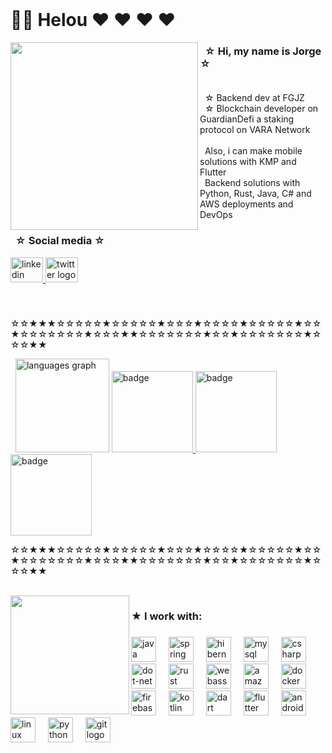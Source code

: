 <br clear="both">

# 🏳️‍⚧️ Helou ♥ ♥ ♥ ♥
<img align="left" height="300" src="https://github.com/user-attachments/assets/9ae93afe-8f2b-4c50-8fa1-ed5a4395944f"  />

<h3 align="left">&nbsp ☆ Hi, my name is Jorge ☆ <br><br> </h3>

<p align="left">&nbsp ☆ Backend dev at FGJZ <br> &nbsp ☆ Blockchain developer on GuardianDefi a staking protocol on VARA Network<br><br> &nbsp Also, i can make mobile solutions with KMP and Flutter <br> &nbsp Backend solutions with Python, Rust, Java, C# and AWS deployments and DevOps<p>

<h3 align="left">&nbsp ☆ Social media ☆ </h3>

<div align="left">
  <a href="https://www.linkedin.com/in/jorge-brandon-chandomi-esponda-652948279/" target="_blank">
    <img src="https://raw.githubusercontent.com/maurodesouza/profile-readme-generator/master/src/assets/icons/social/linkedin/default.svg" width="52" height="40" alt="linkedin logo"  />
  </a>
  <a href="https://twitter.com/SrConejoUwU" target="_blank">
    <img src="https://raw.githubusercontent.com/maurodesouza/profile-readme-generator/master/src/assets/icons/social/twitter/default.svg" width="52" height="40" alt="twitter logo"  />
  </a>
</div>

###

<br clear="both">

<p align="left">☆☆★★★☆☆☆☆☆★☆☆☆☆☆★☆☆☆★☆☆☆☆★☆☆☆☆☆★☆☆★☆☆☆☆☆☆☆★☆☆☆★★☆☆☆☆☆☆☆★☆☆★☆☆☆☆☆☆☆★☆☆☆★★</p>

<div align="left">
  <p> 
    &nbsp <img src="https://github-readme-stats.vercel.app/api/top-langs?username=JBunCE&locale=en&hide_title=false&layout=compact&card_width=320&langs_count=4&theme=shades-of-purple&hide_border=false&order=2" height="150" alt="languages graph"  />
    <a href="https://www.credly.com/users/jorge-brandon-chandomi-esponda" target="_blank">
      <img src="https://github.com/user-attachments/assets/9137efa0-85f8-41aa-b65a-a7caa404b795" height="130" alt="badge"  />
    </a>
    <a href="https://www.credly.com/users/jorge-brandon-chandomi-esponda" target="_blank">
      <img src="https://github.com/user-attachments/assets/3c4804e9-6cc1-4a74-a7e9-b940015b9bf0" height="130" alt="badge"  />
    </a>
    <a href="https://www.credly.com/users/jorge-brandon-chandomi-esponda" target="_blank">
      <img src="https://github.com/user-attachments/assets/255c2253-e0a1-4a9e-96a3-92a6e55e7c3b" height="130" alt="badge"  />
    </a>
  </p>
</div>

<p align="left">☆☆★★★☆☆☆☆☆★☆☆☆☆☆★☆☆☆★☆☆☆☆★☆☆☆☆☆★☆☆★☆☆☆☆☆☆☆★☆☆☆★★☆☆☆☆☆☆☆★☆☆★☆☆☆☆☆☆☆★☆☆☆★★</p>

<br clear="both">

<img align="left" height="190" src="https://github.com/user-attachments/assets/dc9cf204-dd92-42da-b2ad-c5ea8129afff"  />

###

<h3 align="left"> ★ I work with:</h3>

###

<div align="left">
  <img src="https://cdn.jsdelivr.net/gh/devicons/devicon/icons/java/java-original.svg" height="40" alt="java logo"  />
  <img width="12" />
  <img src="https://skillicons.dev/icons?i=spring" height="40" alt="spring logo"  />
  <img width="12" />
  <img src="https://skillicons.dev/icons?i=hibernate" height="40" alt="hibernate logo"  />
  <img width="12" />
  <img src="https://skillicons.dev/icons?i=mysql" height="40" alt="mysql logo"  />
  <img width="12" />
  <img src="https://cdn.jsdelivr.net/gh/devicons/devicon/icons/csharp/csharp-original.svg" height="40" alt="csharp logo"  />
  <img width="12" />
  <img src="https://skillicons.dev/icons?i=dotnet" height="40" alt="dot-net logo"  />
  <img width="12" />
  <img src="https://skillicons.dev/icons?i=rust" height="40" alt="rust logo"  />
  <img width="12" />
  <img src="https://cdn.simpleicons.org/webassembly/654FF0" height="40" alt="webassembly logo"  />
  <img width="12" />
  <img src="https://skillicons.dev/icons?i=aws" height="40" alt="amazonwebservices logo"  />
  <img width="12" />
  <img src="https://cdn.simpleicons.org/docker/2496ED" height="40" alt="docker logo"  />
  <img width="12" />
  <img src="https://cdn.jsdelivr.net/gh/devicons/devicon/icons/firebase/firebase-plain.svg" height="40" alt="firebase logo"  />
  <img width="12" />
  <img src="https://cdn.jsdelivr.net/gh/devicons/devicon/icons/kotlin/kotlin-original.svg" height="40" alt="kotlin logo"  />
  <img width="12" />
  <img src="https://skillicons.dev/icons?i=dart" height="40" alt="dart logo"  />
  <img width="12" />
  <img src="https://cdn.jsdelivr.net/gh/devicons/devicon/icons/flutter/flutter-original.svg" height="40" alt="flutter logo"  />
  <img width="12" />
  <img src="https://skillicons.dev/icons?i=androidstudio" height="40" alt="androidstudio logo"  />
  <img width="12" />
  <img src="https://skillicons.dev/icons?i=linux" height="40" alt="linux logo"  />
  <img width="12" />
  <img src="https://skillicons.dev/icons?i=py" height="40" alt="python logo"  />
  <img width="12" />
  <img src="https://cdn.simpleicons.org/git/F05032" height="40" alt="git logo"  />
</div>

###

<br clear="both">

###
